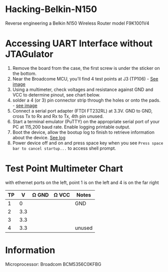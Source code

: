 # Hacking-Belkin-N150
Reverse engineering a Belkin N150 Wireless Router model F9K1001V4

# Accessing UART Interface without JTAGulator
1. Remove the board from the case, the first screw is under the sticker on the bottom.
2. Near the Broadcome MCU, you'll find 4 test points at J3 (TP106) - [See image](https://github.com/joeyda3rd/Hacking-Belkin-N150/blob/a3123a9b957c4d2f79572712a6794ddaf572a476/images/20230410_134249.jpg)
3. Using a multimeter, check voltages and resistance against GND and VCC to determine pinout, see chart below.
5. solder a 4 (or 3) pin connector strip through the holes or onto the pads. - [see image](https://github.com/joeyda3rd/Hacking-Belkin-N150/blob/a3123a9b957c4d2f79572712a6794ddaf572a476/images/20230411_114347.jpg)
6. Connect a serial port adapter (FTDI FT232RL) at 3.3V. GND to GND, cross Tx to Rx and Rx to Tx, 4th pin unused.
7. Start a terminal emulator (PuTTY) on the appropriate serial port of your PC at 115,200 baud rate. Enable logging printable output.
8. Boot the device, allow the bootup log to finish to retrieve information about the device. [See log](https://github.com/joeyda3rd/Hacking-Belkin-N150/blob/a3123a9b957c4d2f79572712a6794ddaf572a476/bootup.log)
9. Power device off and on and press space key when you see `Press space bar to cancel startup...` to access shell prompt.

# Test Point Multimeter Chart
with ethernet ports on the left, point 1 is on the left and 4 is on the far right

| TP | V | Ω GND | Ω VCC | Notes |
|----|---|-------|-------|-------|
| 1  | 0 |||GND|
| 2  |3.3||||
| 3  |3.3||||
| 4  |3.3|||unused|

# Information
Microprocessor: Broadcom BCM5356C0KFBG
